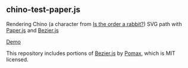 ## chino-test-paper.js

Rendering Chino (a character from [Is the order a rabbit?](http://www.gochiusa.com/)) SVG path with [Paper.js](http://paperjs.org/) and [Bezier.js](https://github.com/Pomax/bezierjs)

[Demo](http://www.chino.coffee/chino-test-paper.js/chino.html)

This repository includes portions of [Bezier.js](https://github.com/Pomax/bezierjs) by [Pomax](https://github.com/Pomax), which is MIT licensed.
